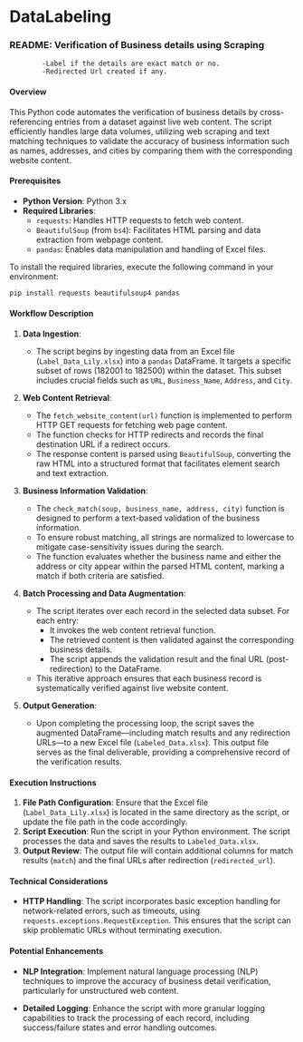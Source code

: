 # DataLabeling
### README: Verification of Business details using Scraping 
            -Label if the details are exact match or no.
            -Redirected Url created if any.
#### Overview
This Python code automates the verification of business details by cross-referencing entries from a dataset against live web content. The script efficiently handles large data volumes, utilizing web scraping and text matching techniques to validate the accuracy of business information such as names, addresses, and cities by comparing them with the corresponding website content.

#### Prerequisites

- **Python Version**: Python 3.x
- **Required Libraries**:
  - `requests`: Handles HTTP requests to fetch web content.
  - `BeautifulSoup` (from `bs4`): Facilitates HTML parsing and data extraction from webpage content.
  - `pandas`: Enables data manipulation and handling of Excel files.

To install the required libraries, execute the following command in your environment:
```bash
pip install requests beautifulsoup4 pandas
```

#### Workflow Description

1. **Data Ingestion**:
   - The script begins by ingesting data from an Excel file (`Label_Data_Lily.xlsx`) into a `pandas` DataFrame. It targets a specific subset of rows (182001 to 182500) within the dataset. This subset includes crucial fields such as `URL`, `Business_Name`, `Address`, and `City`.

2. **Web Content Retrieval**:
   - The `fetch_website_content(url)` function is implemented to perform HTTP GET requests for fetching web page content. 
   - The function checks for HTTP redirects and records the final destination URL if a redirect occurs.
   - The response content is parsed using `BeautifulSoup`, converting the raw HTML into a structured format that facilitates element search and text extraction.

3. **Business Information Validation**:
   - The `check_match(soup, business_name, address, city)` function is designed to perform a text-based validation of the business information. 
   - To ensure robust matching, all strings are normalized to lowercase to mitigate case-sensitivity issues during the search.
   - The function evaluates whether the business name and either the address or city appear within the parsed HTML content, marking a match if both criteria are satisfied.

4. **Batch Processing and Data Augmentation**:
   - The script iterates over each record in the selected data subset. For each entry:
     - It invokes the web content retrieval function.
     - The retrieved content is then validated against the corresponding business details.
     - The script appends the validation result and the final URL (post-redirection) to the DataFrame.
   - This iterative approach ensures that each business record is systematically verified against live website content.

5. **Output Generation**:
   - Upon completing the processing loop, the script saves the augmented DataFrame—including match results and any redirection URLs—to a new Excel file (`Labeled_Data.xlsx`). This output file serves as the final deliverable, providing a comprehensive record of the verification results.

#### Execution Instructions
1. **File Path Configuration**: Ensure that the Excel file (`Label_Data_Lily.xlsx`) is located in the same directory as the script, or update the file path in the code accordingly.
2. **Script Execution**: Run the script in your Python environment. The script processes the data and saves the results to `Labeled_Data.xlsx`.
3. **Output Review**: The output file will contain additional columns for match results (`match`) and the final URLs after redirection (`redirected_url`).

#### Technical Considerations

- **HTTP Handling**: The script incorporates basic exception handling for network-related errors, such as timeouts, using `requests.exceptions.RequestException`. This ensures that the script can skip problematic URLs without terminating execution.

#### Potential Enhancements

- **NLP Integration**: Implement natural language processing (NLP) techniques to improve the accuracy of business detail verification, particularly for unstructured web content.
  
- **Detailed Logging**: Enhance the script with more granular logging capabilities to track the processing of each record, including success/failure states and error handling outcomes.
